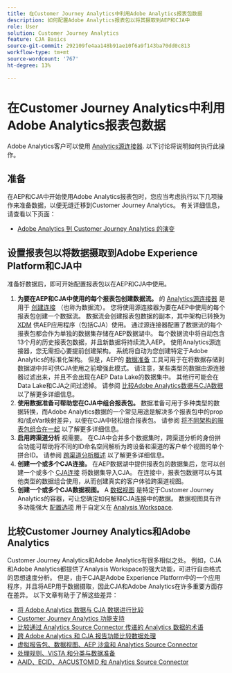 ```yaml
---
title: 在Customer Journey Analytics中利用Adobe Analytics报表包数据
description: 如何配置Adobe Analytics报表包以将其摄取到AEP和CJA中
role: User
solution: Customer Journey Analytics
feature: CJA Basics
source-git-commit: 292109fe4aa148b91ae10f6a9f143ba70dd0c813
workflow-type: tm+mt
source-wordcount: '767'
ht-degree: 13%

---
```



# 在Customer Journey Analytics中利用Adobe Analytics报表包数据

Adobe Analytics客户可以使用 [Analytics源连接器](https://experienceleague.adobe.com/docs/experience-platform/sources/connectors/adobe-applications/analytics.html?lang=zh-Hans). 以下讨论将说明如何执行此操作。

## 准备

在AEP和CJA中开始使用Adobe Analytics报表包时，您应当考虑执行以下几项操作来准备数据，以便无缝迁移到Customer Journey Analytics。 有关详细信息，请查看以下页面：

* [Adobe Analytics 到 Customer Journey Analytics 的演变](/help/getting-started/aa-to-cja.md)

## 设置报表包以将数据摄取到Adobe Experience Platform和CJA中

准备好数据后，即可开始配置报表包以在AEP和CJA中使用。

1. **为要在AEP和CJA中使用的每个报表包创建数据流。** 的 [Analytics源连接器](https://experienceleague.adobe.com/docs/experience-platform/sources/connectors/adobe-applications/analytics.html?lang=en) 是用于 [创建连接](/help/connections/create-connection.md) （也称为数据流）。 您将使用源连接器为要在AEP中使用的每个报表包创建一个数据流。 数据流会创建报表包数据的副本，其中架构已转换为  [XDM](https://experienceleague.adobe.com/docs/platform-learn/tutorials/schemas/schemas-and-experience-data-model.html?lang=zh-Hans) 供AEP应用程序（包括CJA）使用。 通过源连接器配置了数据流的每个报表包都会作为单独的数据集存储在AEP数据湖中。 每个数据流中将自动包含13个月的历史报表包数据，并且新数据将持续流入AEP。 使用Analytics源连接器，您无需担心要提前创建架构。 系统将自动为您创建特定于Adobe Analytics的标准化架构。 但是，AEP的 [数据准备](https://experienceleague.adobe.com/docs/experience-platform/data-prep/home.html?lang=zh-Hans) 工具可用于在将数据存储到数据湖中并可供CJA使用之前增强此模式。 请注意，某些类型的数据由源连接器过滤出来，并且不会出现在AEP Data Lake的数据集中。 其他行可能会在Data Lake和CJA之间过滤掉。 请参阅 [比较Adobe Analytics数据与CJA数据](/help/troubleshooting/compare.md) 以了解更多详细信息。
1. **使用数据准备可帮助您在CJA中组合报表包。** 数据准备可用于多种类型的数据转换，而Adobe Analytics数据的一个常见用途是解决多个报表包中的prop和/或eVar映射差异，以便在CJA中轻松组合报表包。 请参阅 [将不同架构的报表包组合在一起](/help/use-cases/combine-report-suites.md) 以了解更多详细信息。
1. **启用跨渠道分析** 视需要。 在CJA中合并多个数据集时，跨渠道分析的身份拼合功能可帮助将不同的ID命名空间解析为跨设备和渠道的客户单个视图的单个拼合ID。 请参阅 [跨渠道分析概述](/help/connections/cca/overview.md) 以了解更多详细信息。
1. **创建一个或多个CJA连接。** 在AEP数据湖中提供报表包的数据集后，您可以创建一个或多个 [CJA连接](/help/connections/overview.md) 将数据集导入CJA。 在连接中，报表包数据可以与其他类型的数据组合使用，从而创建真实的客户体验跨渠道视图。
1. **创建一个或多个CJA数据视图。** A [数据视图](/help/data-views/data-views.md) 是特定于Customer Journey Analytics的容器，可让您确定如何解释CJA连接中的数据。 数据视图具有许多功能强大 [配置选项](/help/data-views/create-dataview.md) 用于自定义在 [Analysis Workspace](/help/analysis-workspace/home.md).

## 比较Customer Journey Analytics和Adobe Analytics

Customer Journey Analytics和Adobe Analytics有很多相似之处。 例如，CJA和Adobe Analytics都提供了Analysis Workspace的强大功能，可进行自由格式的思想速度分析。 但是，由于CJA是Adobe Experience Platform中的一个应用程序，并且将AEP用于数据摄取，因此CJA和Adobe Analytics在许多重要方面存在差异。 以下文章有助于了解这些差异：

* [将 Adobe Analytics 数据与 CJA 数据进行比较](/help/troubleshooting/compare.md)
* [Customer Journey Analytics 功能支持](/help/getting-started/aa-vs-cja/cja-aa.md)
* [比较通过 Analytics Source Connector 传递的 Analytics 数据的术语](/help/getting-started/aa-vs-cja/terminology.md)
* [跨 Adobe Analytics 和 CJA 报告功能比较数据处理](/help/getting-started/aa-vs-cja/data-processing-comparisons.md)
* [虚拟报告包、数据视图、AEP 沙盒和 Analytics Source Connector ](/help/getting-started/aa-vs-cja/vrs-dataview-sandbox-adc.md)
* [处理规则、VISTA 和分类与数据准备](/help/getting-started/aa-vs-cja/pr-vista-dataprep.md)
* [AAID、ECID、AACUSTOMID 和 Analytics Source Connector](/help/getting-started/aa-vs-cja/aaid-ecid-adc.md)
